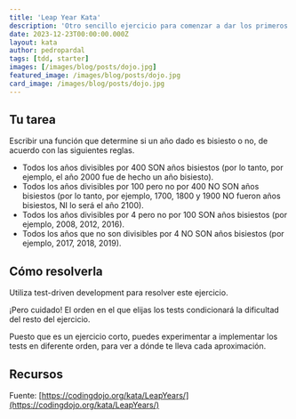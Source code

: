 ```yaml
---
title: 'Leap Year Kata'
description: 'Otro sencillo ejercicio para comenzar a dar los primeros pasos con test-driven development.'
date: 2023-12-23T00:00:00.000Z
layout: kata
author: pedropardal
tags: [tdd, starter]
images: [/images/blog/posts/dojo.jpg]
featured_image: /images/blog/posts/dojo.jpg
card_image: /images/blog/posts/dojo.jpg
---
```


## Tu tarea

Escribir una función que determine si un año dado es bisiesto o no, de acuerdo con las siguientes reglas.

- Todos los años divisibles por 400 SON años bisiestos (por lo tanto, por ejemplo, el año 2000 fue de hecho un año bisiesto).
- Todos los años divisibles por 100 pero no por 400 NO SON años bisiestos (por lo tanto, por ejemplo, 1700, 1800 y 1900 NO fueron años bisiestos, NI lo será el año 2100).
- Todos los años divisibles por 4 pero no por 100 SON años bisiestos (por ejemplo, 2008, 2012, 2016).
- Todos los años que no son divisibles por 4 NO SON años bisiestos (por ejemplo, 2017, 2018, 2019).

## Cómo resolverla

Utiliza test-driven development para resolver este ejercicio.

¡Pero cuidado! El orden en el que elijas los tests condicionará la dificultad del resto del ejercicio.

Puesto que es un ejercicio corto, puedes experimentar a implementar los tests en diferente orden, para ver a dónde te lleva cada aproximación.

## Recursos

Fuente: [https://codingdojo.org/kata/LeapYears/](https://codingdojo.org/kata/LeapYears/)
